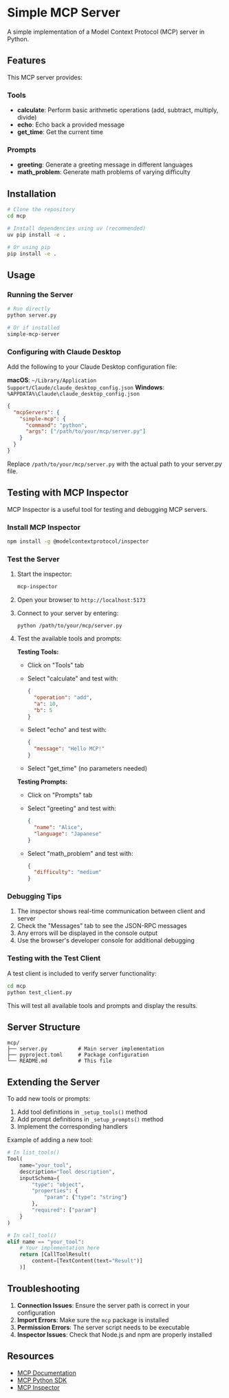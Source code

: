 # Simple MCP Server

A simple implementation of a Model Context Protocol (MCP) server in Python.

## Features

This MCP server provides:

### Tools
- **calculate**: Perform basic arithmetic operations (add, subtract, multiply, divide)
- **echo**: Echo back a provided message
- **get_time**: Get the current time

### Prompts
- **greeting**: Generate a greeting message in different languages
- **math_problem**: Generate math problems of varying difficulty

## Installation

```bash
# Clone the repository
cd mcp

# Install dependencies using uv (recommended)
uv pip install -e .

# Or using pip
pip install -e .
```

## Usage

### Running the Server

```bash
# Run directly
python server.py

# Or if installed
simple-mcp-server
```

### Configuring with Claude Desktop

Add the following to your Claude Desktop configuration file:

**macOS**: `~/Library/Application Support/Claude/claude_desktop_config.json`
**Windows**: `%APPDATA%\Claude\claude_desktop_config.json`

```json
{
  "mcpServers": {
    "simple-mcp": {
      "command": "python",
      "args": ["/path/to/your/mcp/server.py"]
    }
  }
}
```

Replace `/path/to/your/mcp/server.py` with the actual path to your server.py file.

## Testing with MCP Inspector

MCP Inspector is a useful tool for testing and debugging MCP servers.

### Install MCP Inspector

```bash
npm install -g @modelcontextprotocol/inspector
```

### Test the Server

1. Start the inspector:
   ```bash
   mcp-inspector
   ```

2. Open your browser to `http://localhost:5173`

3. Connect to your server by entering:
   ```
   python /path/to/your/mcp/server.py
   ```

4. Test the available tools and prompts:

   **Testing Tools:**
   - Click on "Tools" tab
   - Select "calculate" and test with:
     ```json
     {
       "operation": "add",
       "a": 10,
       "b": 5
     }
     ```
   
   - Select "echo" and test with:
     ```json
     {
       "message": "Hello MCP!"
     }
     ```
   
   - Select "get_time" (no parameters needed)

   **Testing Prompts:**
   - Click on "Prompts" tab
   - Select "greeting" and test with:
     ```json
     {
       "name": "Alice",
       "language": "Japanese"
     }
     ```
   
   - Select "math_problem" and test with:
     ```json
     {
       "difficulty": "medium"
     }
     ```

### Debugging Tips

1. The inspector shows real-time communication between client and server
2. Check the "Messages" tab to see the JSON-RPC messages
3. Any errors will be displayed in the console output
4. Use the browser's developer console for additional debugging

### Testing with the Test Client

A test client is included to verify server functionality:

```bash
cd mcp
python test_client.py
```

This will test all available tools and prompts and display the results.

## Server Structure

```
mcp/
├── server.py          # Main server implementation
├── pyproject.toml     # Package configuration
└── README.md          # This file
```

## Extending the Server

To add new tools or prompts:

1. Add tool definitions in `_setup_tools()` method
2. Add prompt definitions in `_setup_prompts()` method
3. Implement the corresponding handlers

Example of adding a new tool:

```python
# In list_tools()
Tool(
    name="your_tool",
    description="Tool description",
    inputSchema={
        "type": "object",
        "properties": {
            "param": {"type": "string"}
        },
        "required": ["param"]
    }
)

# In call_tool()
elif name == "your_tool":
    # Your implementation here
    return [CallToolResult(
        content=[TextContent(text="Result")]
    )]
```

## Troubleshooting

1. **Connection Issues**: Ensure the server path is correct in your configuration
2. **Import Errors**: Make sure the `mcp` package is installed
3. **Permission Errors**: The server script needs to be executable
4. **Inspector Issues**: Check that Node.js and npm are properly installed

## Resources

- [MCP Documentation](https://modelcontextprotocol.io/)
- [MCP Python SDK](https://github.com/modelcontextprotocol/python-sdk)
- [MCP Inspector](https://github.com/modelcontextprotocol/inspector)